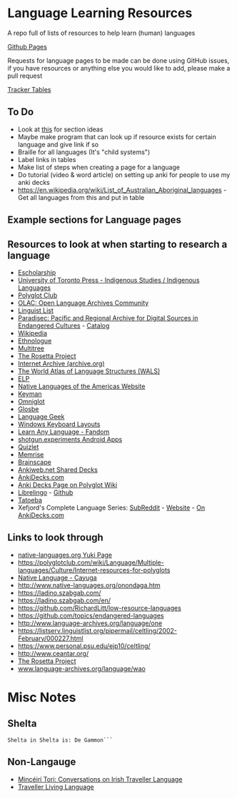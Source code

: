 # Language Learning Resources
A repo full of lists of resources to help learn (human) languages

[Github Pages](https://cutthroat78.github.io/Language-Learning-Resources)

Requests for language pages to be made can be done using GitHub issues, if you have resources or anything else you would like to add, please make a pull request

[Tracker Tables](Tracker.md)

## To Do

- Look at [this](https://polyglotclub.com/wiki/Language/Multiple-languages/Culture/Internet-resources-for-polyglots) for section ideas
- Maybe make program that can look up if resource exists for certain language and give link if so
- Braille for all languages (It's "child systems")
- Label links in tables
- Make list of steps when creating a page for a language
- Do tutorial (video & word article) on setting up anki for people to use my anki decks
- https://en.wikipedia.org/wiki/List_of_Australian_Aboriginal_languages - Get all languages from this and put in table

## Example sections for Language pages

## Resources to look at when starting to research a language
- [Escholarship](https://escholarship.org/search)
- [University of Toronto Press - Indigenous Studies / Indigenous Languages](https://utorontopress.com/search-results/?category=INDILA&amount=40)
- [Polyglot Club](https://polyglotclub.com/language/wiki)
- [OLAC: Open Language Archives Community](http://www.language-archives.org/)
- [Linguist List](https://linguistlist.org/)
- [Paradisec: Pacific and Regional Archive for Digital Sources in Endangered Cultures](https://www.paradisec.org.au/) - [Catalog](https://catalog.paradisec.org.au)
- [Wikipedia](https://www.wikipedia.org/)
- [Ethnologue](https://www.ethnologue.com/)
- [Multitree](http://www.multitree.org)
- [The Rosetta Project](https://rosettaproject.org/)
- [Internet Archive (archive.org)](https://archive.org)
- [The World Atlas of Language Structures (WALS)](https://wals.info/)
- [ELP](https://www.endangeredlanguages.com/)
- [Native Languages of the Americas Website](https://www.native-languages.org/)
- [Keyman](https://keyman.com/)
- [Omniglot](https://www.omniglot.com)
- [Glosbe](https://glosbe.com/)
- [Language Geek](https://www.languagegeek.com)
- [Windows Keyboard Layouts](https://docs.microsoft.com/en-us/globalization/windows-keyboard-layouts)
- [Learn Any Language - Fandom](https://learnanylanguage.fandom.com/wiki/Learn_Any_Language)
- [shotgun.experiments Android Apps](https://play.google.com/store/apps/developer?id=shotgun.experiments)
- [Quizlet](https://quizlet.com)
- [Memrise](https://www.memrise.com/)
- [Brainscape](https://www.brainscape.com/)
- [Ankiweb.net Shared Decks](https://ankiweb.net/shared/decks/)
- [AnkiDecks.com](https://ankidecks.com/)
- [Anki Decks Page on Polyglot Wiki](https://polyglotclub.com/wiki/Language/Multiple-languages/Culture/Helpful-Anki-Shared-Decks)
- [Librelingo](https://librelingo.app) - [Github](https://github.com/LibreLingo/LibreLingo)
- [Tatoeba](https://tatoeba.org)
-  Xefjord's Complete Language Series: [SubReddit](https://www.reddit.com/r/XefsCompleteLangs/) - [Website](https://xefjord.wixsite.com/xefscompletelangs) - [On AnkiDecks.com](https://ankidecks.com/decks?query=xefjord)
## Links to look through
- [native-languages.org Yuki Page](http://www.native-languages.org/yuki.htm)
- https://polyglotclub.com/wiki/Language/Multiple-languages/Culture/Internet-resources-for-polyglots
- [Native Language - Cayuga](https://www.native-languages.org/cayuga.htm)
- http://www.native-languages.org/onondaga.htm
- https://ladino.szabgab.com/
- https://ladino.szabgab.com/en/
- https://github.com/RichardLitt/low-resource-languages
- https://github.com/topics/endangered-languages
- http://www.language-archives.org/language/one
- https://listserv.linguistlist.org/pipermail/celtling/2002-February/000227.html
- https://www.personal.psu.edu/ejp10/celtling/
- http://www.ceantar.org/
- [The Rosetta Project](https://rosettaproject.org/)
- www.language-archives.org/language/wao

# Misc Notes
## Shelta
```(Also known as Cant, Gammon, Irish Traveler Cant, Sheldru, The Cant, Shelter)
Shelta in Shelta is: De Gammon```

```
## Non-Langauge
- [Mincéirí Tori: Conversations on Irish Traveller Language](https://youtu.be/7-kXhy-O1dU)
- [Traveller Living Language](https://youtu.be/J6YdRd-mBtU)
```
